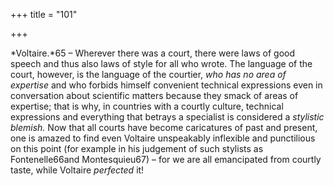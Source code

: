 +++
title = "101"

+++

*Voltaire.*65 – Wherever there was a court, there were laws of good speech and thus also laws of style for all who wrote. The language of the court, however, is the language of the courtier, *who has no area of expertise* and who forbids himself convenient technical expressions even in conversation about scientific matters because they smack of areas of expertise; that is why, in countries with a courtly culture, technical expressions and everything that betrays a specialist is considered a *stylistic blemish.* Now that all courts have become caricatures of past and present, one is amazed to find even Voltaire unspeakably inflexible and punctilious on this point \(for example in his judgement of such stylists as Fontenelle66and Montesquieu67\) – for we are all emancipated from courtly taste, while Voltaire *perfected* it\!


